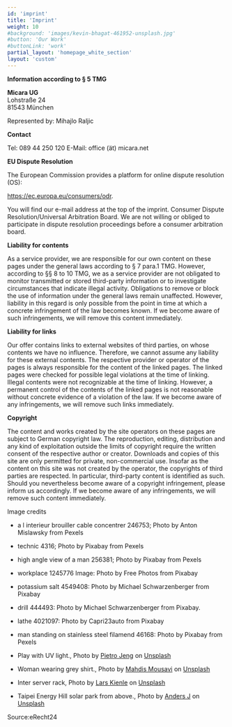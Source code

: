 ```yaml
---
id: 'imprint'
title: 'Imprint'
weight: 10
#background: 'images/kevin-bhagat-461952-unsplash.jpg'
#button: 'Our Work'
#buttonLink: 'work'
partial_layout: 'homepage_white_section'
layout: 'custom'
---
```


**Information according to § 5 TMG**

**Micara UG** <br>
Lohstraße 24 <br>
81543 München 

Represented by: 
Mihajlo Raljic 

**Contact**

Tel: 089 44 250 120 
E-Mail: office (ät) micara.net 

**EU Dispute Resolution**

The European Commission provides a platform for online dispute resolution (OS): 

https://ec.europa.eu/consumers/odr. 

You will find our e-mail address at the top of the imprint. 
Consumer Dispute Resolution/Universal Arbitration Board. We are not willing or obliged to participate in dispute resolution proceedings before a consumer arbitration board. 

**Liability for contents**

As a service provider, we are responsible for our own content on these pages under the general laws according to § 7 para.1 TMG. However, according to §§ 8 to 10 TMG, we as a service provider are not 
obligated to monitor transmitted or stored third-party information or to investigate circumstances that indicate illegal activity. Obligations to remove or block the use of information under the general laws remain unaffected. However, liability in this regard is only possible from the point in time at which a concrete infringement of the law becomes known. If we become aware of such infringements, we will remove this content immediately. 

**Liability for links**

Our offer contains links to external websites of third parties, on whose contents we have no influence. Therefore, we cannot assume any liability for these external contents. The respective provider or operator of the pages is always responsible for the content of the linked pages. The linked pages were checked for possible legal violations at the time of linking. Illegal contents were not recognizable at the time of linking. However, a permanent control of the contents of the linked pages is not reasonable without concrete evidence of a violation of the law. If we become aware of any infringements, we will remove such links immediately. 

**Copyright**

The content and works created by the site operators on these pages are subject to German copyright law. The reproduction, editing, distribution and any kind of exploitation outside the limits of copyright require the written consent of the respective author or creator. Downloads and copies of this site are only permitted for private, non-commercial use. Insofar as the content on this site was not created by the operator, the copyrights of third parties are respected. In particular, third-party content is identified as such. Should you nevertheless become aware of a copyright infringement, please inform us accordingly. If we become aware of any infringements, we will remove such content immediately. 

Image credits 

* a l interieur brouiller cable concentrer 246753; Photo by Anton Mislawsky from Pexels 

* technic 4316; Photo by Pixabay from Pexels 

* high angle view of a man 256381; Photo by Pixabay from Pexels 

* workplace 1245776 Image: Photo by Free Photos from Pixabay 

* potassium salt 4549408: Photo by Michael Schwarzenberger from Pixabay 

* drill 444493: Photo by Michael Schwarzenberger from Pixabay. 

* lathe 4021097: Photo by Capri23auto from Pixabay 

* man standing on stainless steel filamend 46168: Photo by Pixabay from Pexels 

* Play with UV light., Photo by [Pietro Jeng](https://unsplash.com/photos/n6B49lTx7NM) on [Unsplash](https://unsplash.com)
* Woman wearing grey shirt., Photo by [Mahdis Mousavi](https://unsplash.com/photos/hJ5uMIRNg5k) on [Unsplash](https://unsplash.com)
* Inter server rack, Photo by [Lars Kienle](https://unsplash.com/photos/r3pIy-3Xgmg) on [Unsplash](https://unsplash.com)
* Taipei Energy Hill solar park from above., Photo by [Anders J](https://unsplash.com/photos/hxUcl0nUsIY) on [Unsplash](https://unsplash.com)

Source:eRecht24
